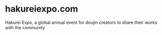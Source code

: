 # hakureiexpo.com
Hakurei Expo, a global annual event for doujin creators to share their works with the community
